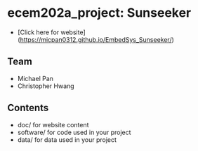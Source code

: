 # ecem202a_project: Sunseeker
* [Click here for website] (https://micpan0312.github.io/EmbedSys_Sunseeker/)

## Team
* Michael Pan
* Christopher Hwang

## Contents
* doc/ for website content
* software/ for code used in your project
* data/ for data used in your project
